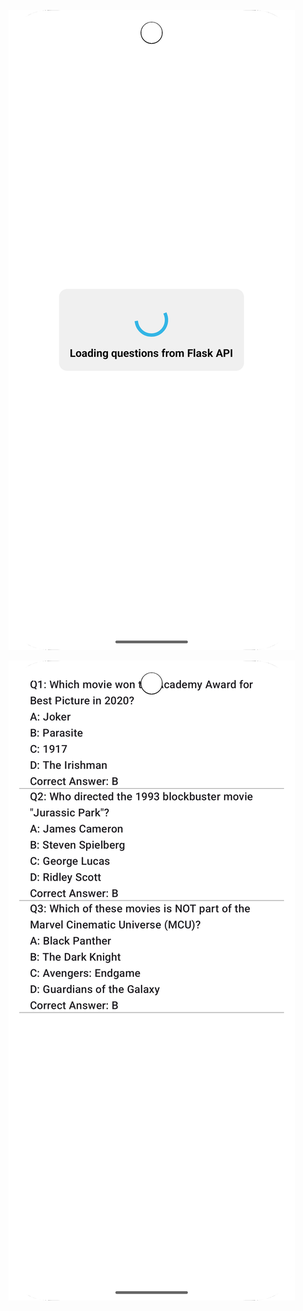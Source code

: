 ![Screenshot_20250408_213022.png](Screenshot_20250408_213022.png)

![Screenshot_20250408_213027.png](Screenshot_20250408_213027.png)
